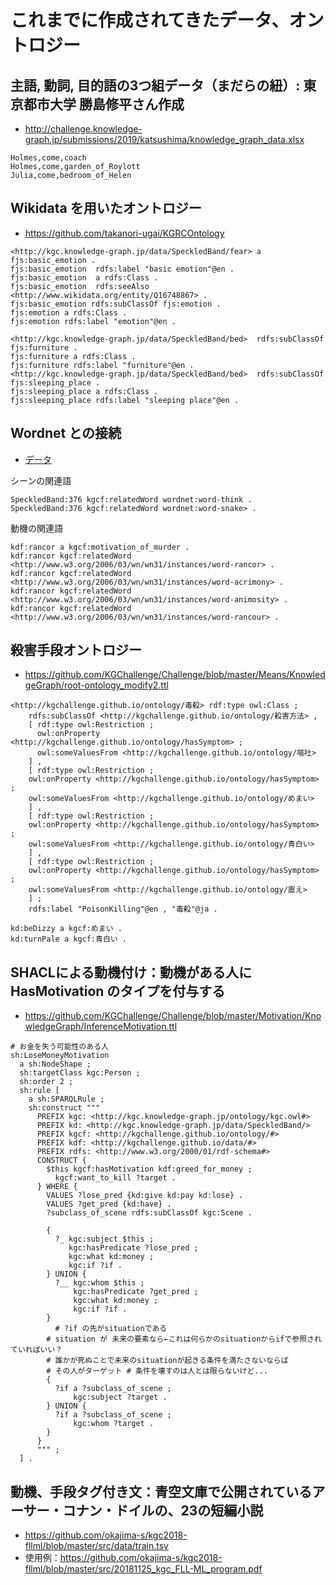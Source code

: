 # これまでに作成されてきたデータ、オントロジー

## 主語, 動詞, 目的語の3つ組データ（まだらの紐）: 東京都市大学 勝島修平さん作成
* http://challenge.knowledge-graph.jp/submissions/2019/katsushima/knowledge_graph_data.xlsx

```
Holmes,come,coach	
Holmes,come,garden_of_Roylott	
Julia,come,bedroom_of_Helen	
```

## Wikidata を用いたオントロジー
* https://github.com/takanori-ugai/KGRCOntology
```
<http://kgc.knowledge-graph.jp/data/SpeckledBand/fear> a fjs:basic_emotion .
fjs:basic_emotion  rdfs:label "basic emotion"@en .
fjs:basic_emotion  a rdfs:Class .
fjs:basic_emotion  rdfs:seeAlso <http://www.wikidata.org/entity/Q16748867> .
fjs:basic_emotion rdfs:subClassOf fjs:emotion .
fjs:emotion a rdfs:Class .
fjs:emotion rdfs:label "emotion"@en .
```
```
<http://kgc.knowledge-graph.jp/data/SpeckledBand/bed>  rdfs:subClassOf fjs:furniture .
fjs:furniture a rdfs:Class .
fjs:furniture rdfs:label "furniture"@en .
<http://kgc.knowledge-graph.jp/data/SpeckledBand/bed>  rdfs:subClassOf fjs:sleeping_place .
fjs:sleeping_place a rdfs:Class .
fjs:sleeping_place rdfs:label "sleeping place"@en .
```
## Wordnet との接続
* [データ](./data)

シーンの関連語
```
SpeckledBand:376 kgcf:relatedWord wordnet:word-think .
SpeckledBand:376 kgcf:relatedWord wordnet:word-snake> .
```

動機の関連語
```
kdf:rancor a kgcf:motivation_of_murder .
kdf:rancor kgcf:relatedWord <http://www.w3.org/2006/03/wn/wn31/instances/word-rancor> .
kdf:rancor kgcf:relatedWord <http://www.w3.org/2006/03/wn/wn31/instances/word-acrimony> .
kdf:rancor kgcf:relatedWord <http://www.w3.org/2006/03/wn/wn31/instances/word-animosity> .
kdf:rancor kgcf:relatedWord <http://www.w3.org/2006/03/wn/wn31/instances/word-rancour> .
```

## 殺害手段オントロジー
* https://github.com/KGChallenge/Challenge/blob/master/Means/KnowledgeGraph/root-ontology_modify2.ttl
```
<http://kgchallenge.github.io/ontology/毒殺> rdf:type owl:Class ;
    rdfs:subClassOf <http://kgchallenge.github.io/ontology/殺害方法> ,
    [ rdf:type owl:Restriction ;
      owl:onProperty <http://kgchallenge.github.io/ontology/hasSymptom> ;
      owl:someValuesFrom <http://kgchallenge.github.io/ontology/嘔吐>
    ] ,
    [ rdf:type owl:Restriction ;
    owl:onProperty <http://kgchallenge.github.io/ontology/hasSymptom> ;
    owl:someValuesFrom <http://kgchallenge.github.io/ontology/めまい>
    ] ,
    [ rdf:type owl:Restriction ;
    owl:onProperty <http://kgchallenge.github.io/ontology/hasSymptom> ;
    owl:someValuesFrom <http://kgchallenge.github.io/ontology/青白い>
    ] ,
    [ rdf:type owl:Restriction ;
    owl:onProperty <http://kgchallenge.github.io/ontology/hasSymptom> ;
    owl:someValuesFrom <http://kgchallenge.github.io/ontology/震え>
    ] ;
    rdfs:label "PoisonKilling"@en , "毒殺"@ja .
    
kd:beDizzy a kgcf:めまい .
kd:turnPale a kgcf:青白い .
```

## SHACLによる動機付け：動機がある人に HasMotivation のタイプを付与する
* https://github.com/KGChallenge/Challenge/blob/master/Motivation/KnowledgeGraph/InferenceMotivation.ttl
```
# お金を失う可能性のある人
sh:LoseMoneyMotivation
  a sh:NodeShape ;
  sh:targetClass kgc:Person ;
  sh:order 2 ;
  sh:rule [
    a sh:SPARQLRule ;
    sh:construct """
      PREFIX kgc: <http://kgc.knowledge-graph.jp/ontology/kgc.owl#>
      PREFIX kd: <http://kgc.knowledge-graph.jp/data/SpeckledBand/>
      PREFIX kgcf: <http://kgchallenge.github.io/ontology/#> 
      PREFIX kdf: <http://kgchallenge.github.io/data/#> 
      PREFIX rdfs: <http://www.w3.org/2000/01/rdf-schema#> 
      CONSTRUCT {
        $this kgcf:hasMotivation kdf:greed_for_money ;
	      kgcf:want_to_kill ?target .
      } WHERE {  
        VALUES ?lose_pred {kd:give kd:pay kd:lose} .
        VALUES ?get_pred {kd:have} .
        ?subclass_of_scene rdfs:subClassOf kgc:Scene .
        
        {
          ?_ kgc:subject $this ;
             kgc:hasPredicate ?lose_pred ;
             kgc:what kd:money ;
             kgc:if ?if .
        } UNION {
          ?__ kgc:whom $this ;
              kgc:hasPredicate ?get_pred ;
              kgc:what kd:money ;
              kgc:if ?if .
        }
	      # ?if の先がsituationである
        # situation が 未来の要素なら←これは何らかのsituationからifで参照されていればいい？
        # 誰かが死ぬことで未来のsituationが起きる条件を満たさないならば
        # その人がターゲット # 条件を壊すのは人とは限らないけど...
        {
          ?if a ?subclass_of_scene ;
              kgc:subject ?target .
        } UNION {
          ?if a ?subclass_of_scene ;
              kgc:whom ?target .
        }
      }
      """ ;
  ] .
```

## 動機、手段タグ付き文：青空文庫で公開されているアーサー・コナン・ドイルの、23の短編小説
* https://github.com/okajima-s/kgc2018-fllml/blob/master/src/data/train.tsv
* 使用例：https://github.com/okajima-s/kgc2018-fllml/blob/master/src/20181125_kgc_FLL-ML_program.pdf
